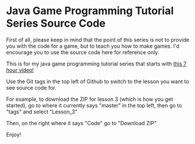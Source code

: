 # Java Game Programming Tutorial Series Source Code

First of all, please keep in mind that the point of this series is not to provide you with the code for a game, but to teach you how to make games. I'd encourage you to use the source code here for reference only.

This is for my java game programming tutorial series that starts with [this 7 hour video!](https://www.youtube.com/watch?v=lDzKX3djE-M)

Use the Git tags in the top left of Github to switch to the lesson you want to see source code for.

For example, to download the ZIP for lesson 3 (which is how you get started), go to where it currently says "master" in the top left, then go to "tags" and select "Lesson_3"

Then, on the right where it says "Code" go to "Download ZIP"

Enjoy!
